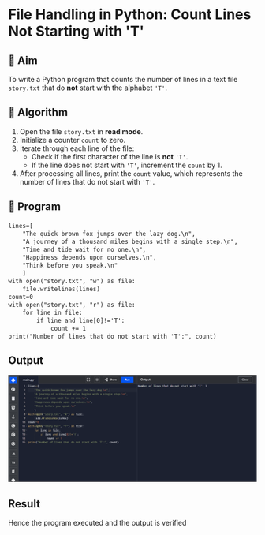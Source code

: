# File Handling in Python: Count Lines Not Starting with 'T'

## 🎯 Aim
To write a Python program that counts the number of lines in a text file `story.txt` that do **not** start with the alphabet `'T'`.

## 🧠 Algorithm
1. Open the file `story.txt` in **read mode**.
2. Initialize a counter `count` to zero.
3. Iterate through each line of the file:
   - Check if the first character of the line is **not** `'T'`.
   - If the line does not start with `'T'`, increment the `count` by 1.
4. After processing all lines, print the `count` value, which represents the number of lines that do not start with `'T'`.

## 🧾 Program
```
lines=[
    "The quick brown fox jumps over the lazy dog.\n",
    "A journey of a thousand miles begins with a single step.\n",
    "Time and tide wait for no one.\n",
    "Happiness depends upon ourselves.\n",
    "Think before you speak.\n"
    ]
with open("story.txt", "w") as file:
    file.writelines(lines)
count=0
with open("story.txt", "r") as file:
    for line in file:
        if line and line[0]!='T':
            count += 1
print("Number of lines that do not start with 'T':", count)
```

## Output
![alt text](m45.png)
## Result
Hence the program executed and the output is verified